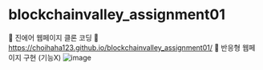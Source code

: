 # blockchainvalley_assignment01
:file_folder: 진에어 웹페이지 클론 코딩 
:pushpin: https://choihaha123.github.io/blockchainvalley_assignment01/
:pushpin: 반응형 웹페이지 구현 (기능X)
![image](https://github.com/user-attachments/assets/641fd57f-b15b-4a9a-af1c-fe624a3dd66c)
